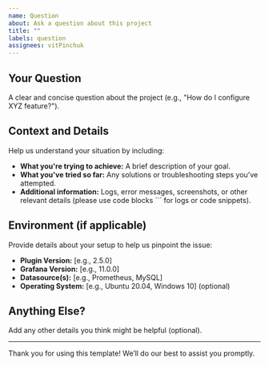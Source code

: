 ```yaml
---
name: Question
about: Ask a question about this project
title: ""
labels: question
assignees: vitPinchuk
---
```


<!-- Please use this template to ask questions about this project. Filling out the sections below will help us respond more effectively. -->

## Your Question

A clear and concise question about the project (e.g., "How do I configure XYZ feature?").

## Context and Details

Help us understand your situation by including:

- **What you're trying to achieve:** A brief description of your goal.
- **What you've tried so far:** Any solutions or troubleshooting steps you’ve attempted.
- **Additional information:** Logs, error messages, screenshots, or other relevant details (please use code blocks ``` for logs or code snippets).

## Environment (if applicable)

Provide details about your setup to help us pinpoint the issue:

- **Plugin Version:** [e.g., 2.5.0]
- **Grafana Version:** [e.g., 11.0.0]
- **Datasource(s):** [e.g., Prometheus, MySQL]
- **Operating System:** [e.g., Ubuntu 20.04, Windows 10] (optional)

## Anything Else?

Add any other details you think might be helpful (optional).

---

Thank you for using this template! We’ll do our best to assist you promptly.
